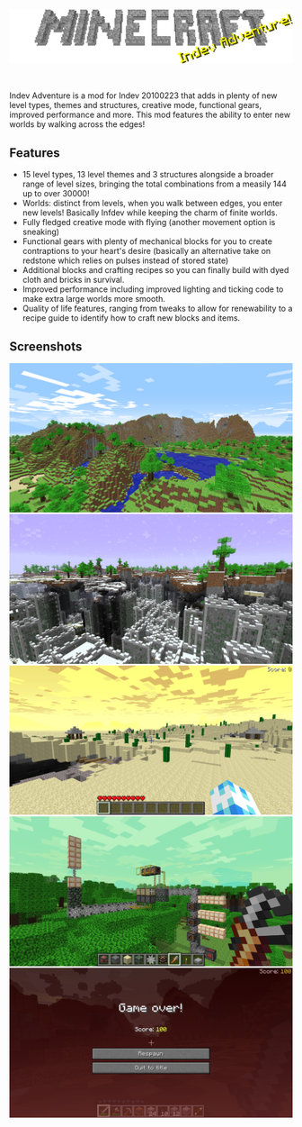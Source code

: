 <br>
<p align="center">
    <img src="title.png">
</p>
<br>

Indev Adventure is a mod for Indev 20100223 that adds in plenty of new level types, themes and structures, creative mode, functional gears, improved performance and more. This mod features the ability to enter new worlds by walking across the edges!

## Features
- 15 level types, 13 level themes and 3 structures alongside a broader range of level sizes, bringing the total combinations from a measily 144 up to over 30000!
- Worlds: distinct from levels, when you walk between edges, you enter new levels! Basically Infdev while keeping the charm of finite worlds.
- Fully fledged creative mode with flying (another movement option is sneaking)
- Functional gears with plenty of mechanical blocks for you to create contraptions to your heart's desire (basically an alternative take on redstone which relies on pulses instead of stored state)
- Additional blocks and crafting recipes so you can finally build with dyed cloth and bricks in survival.
- Improved performance including improved lighting and ticking code to make extra large worlds more smooth.
- Quality of life features, ranging from tweaks to allow for renewability to a recipe guide to identify how to craft new blocks and items.

## Screenshots
![](img/2023-12-25_11.13.54.png)
![](img/2025-04-09_22.00.49.png)
![](img/2023-12-25_11.11.16.png)
![](img/2025-04-09_21.58.29.png)
![](img/2025-04-09_22.23.27.png)
